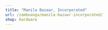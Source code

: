 ```yaml
---
title: "Manila Bazaar, Incorporated"
url: /zamboanga/manila-bazaar-incorporated/
shop: hardware
---
```

